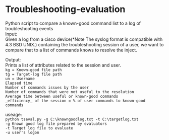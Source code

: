# Troubleshooting-evaluation
Python script to compare a known-good command list to a log of troubleshooting events </br>
Input:</br>
Given a log from a cisco device(*Note The syslog format is compatible with 4.3 BSD UNIX.) containing the troubleshooting session of a user, we want to compare that to a list of commands knows to resolve the inject.</br>

Output:</br>
Prints a list of attributes related to the session and user.</br>
  `kg = Known-good file path`</br>
  `tg = Target-log file path`</br>
  `un = Username`</br>
  `Elapsed time`</br>
  `Number of commands issues by the user`</br>
  `Number of commands that were not useful to the resolution`</br>
  `Average time between useful or known-good commands`</br>
  `_efficiency_ of the session = % of user commands to known-good commands`</br>

useage:</br>
`python tseval.py -g C:\knowngoodlog.txt -t C:\targetlog.txt`</br>
  `-g Known good log file prepared by evaluators`</br>
  `-t Target log file to evaluate`</br>
  `-u user's logon`</br>
